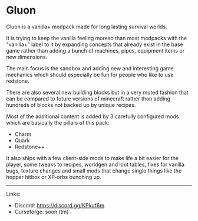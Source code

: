 # Gluon

Gluon is a vanilla+ modpack made for long lasting survival worlds.

It is trying to keep the vanilla feeling moreso than most modpacks with the "vanilla+" label to it by expanding concepts that already exist in the base game rather than adding a bunch of machines, pipes, equipment items or new dimensions.

The main focus is the sandbox and adding new and interesting game mechanics which should especially be fun for people who like to use redstone. 

There are also several new building blocks but in a very muted fashion that can be compared to future versions of minecraft rather than adding hundreds of blocks not backed up by unique recipes.

Most of the additional content is added by 3 carefully configured mods which are basically the pillars of this pack:
- Charm
- Quark
- Redstone++

It also ships with a few client-side mods to make life a bit easier for the player, some tweaks to recipes, worldgen and loot tables, fixes for vanilla bugs, texture changes and small mods that change single things like the hopper hitbox or XP-orbs bunching up.

---
Links:
- Discord: https://discord.gg/KPkuf6m
- Curseforge: soon (tm)
